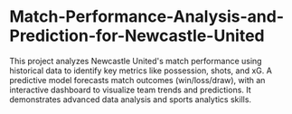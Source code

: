 # Match-Performance-Analysis-and-Prediction-for-Newcastle-United
This project analyzes Newcastle United's match performance using historical data to identify key metrics like possession, shots, and xG. A predictive model forecasts match outcomes (win/loss/draw), with an interactive dashboard to visualize team trends and predictions. It demonstrates advanced data analysis and sports analytics skills.

